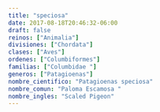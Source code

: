 ```yaml
---
title: "speciosa"
date: 2017-08-18T20:46:32-06:00
draft: false
reinos: ["Animalia"]
divisiones: ["Chordata"]
clases: ["Aves"]
ordenes: ["Columbiformes"]
familias: ["Columbidae "]
generos: ["Patagioenas"]
nombre_cientifico: "Patagioenas speciosa"
nombre_comun: "Paloma Escamosa "
nombre_ingles: "Scaled Pigeon"
---
```

